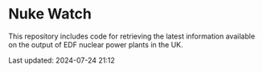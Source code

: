 # Nuke Watch

This repository includes code for retrieving the latest information available on the output of EDF nuclear power plants in the UK.

Last updated: 2024-07-24 21:12